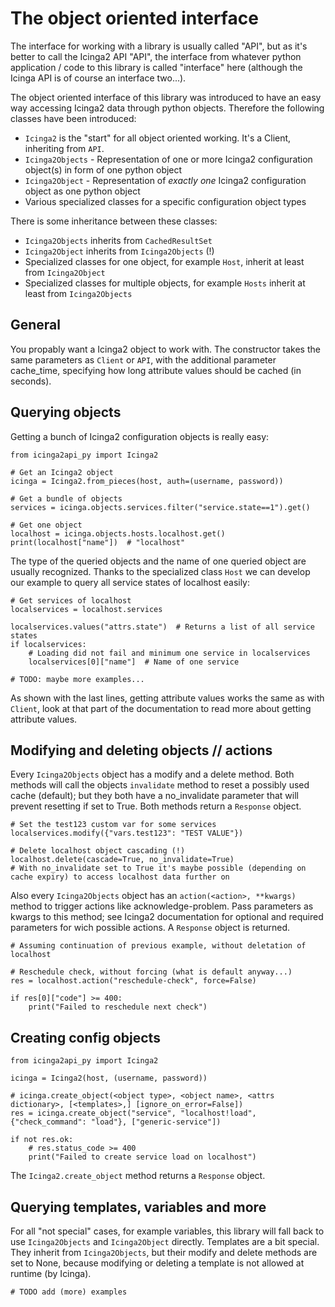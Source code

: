 # The object oriented interface
The interface for working with a library is usually called "API", but as it's better to call the Icinga2 API "API", the
interface from whatever python application / code to this library is called "interface" here (although the Icinga API
is of course an interface two...).

The object oriented interface of this library was introduced to have an easy way accessing Icinga2 data through python
objects. Therefore the following classes have been introduced:
* `Icinga2` is the "start" for all object oriented working. It's a Client, inheriting from `API`.
* `Icinga2Objects` - Representation of one or more Icinga2 configuration object(s) in form of one python object
* `Icinga2Object` - Representation of *exactly one* Icinga2 configuration object as one python object
* Various specialized classes for a specific configuration object types

There is some inheritance between these classes:
* `Icinga2Objects` inherits from `CachedResultSet`
* `Icinga2Object` inherits from `Icinga2Objects` (!)
* Specialized classes for one object, for example `Host`, inherit at least from `Icinga2Object`
* Specialized classes for multiple objects, for example `Hosts` inherit at least from `Icinga2Objects`

## General
You propably want a Icinga2 object to work with. The constructor takes the same parameters as `Client` or `API`, with
the additional parameter cache_time, specifying how long attribute values should be cached (in seconds).

## Querying objects
Getting a bunch of Icinga2 configuration objects is really easy:
```
from icinga2api_py import Icinga2

# Get an Icinga2 object
icinga = Icinga2.from_pieces(host, auth=(username, password))

# Get a bundle of objects
services = icinga.objects.services.filter("service.state==1").get()

# Get one object
localhost = icinga.objects.hosts.localhost.get()
print(localhost["name"])  # "localhost"
```

The type of the queried objects and the name of one queried object are usually recognized.
Thanks to the specialized class `Host` we can develop our example to query all service states of localhost easily:
```
# Get services of localhost
localservices = localhost.services

localservices.values("attrs.state")  # Returns a list of all service states
if localservices:
    # Loading did not fail and minimum one service in localservices
    localservices[0]["name"]  # Name of one service

# TODO: maybe more examples...
```

As shown with the last lines, getting attribute values works the same as with `Client`, look at that part of the
documentation to read more about getting attribute values.

## Modifying and deleting objects // actions
Every `Icinga2Objects` object has a modify and a delete method. Both methods will call the objects `invalidate` method
to reset a possibly used cache (default); but they both have a no_invalidate parameter that will prevent resetting if
set to True. Both methods return a `Response` object.
```
# Set the test123 custom var for some services
localservices.modify({"vars.test123": "TEST VALUE"})

# Delete localhost object cascading (!)
localhost.delete(cascade=True, no_invalidate=True)
# With no_invalidate set to True it's maybe possible (depending on cache expiry) to access localhost data further on
```

Also every `Icinga2Objects` object has an `action(<action>, **kwargs)` method to trigger actions like
acknowledge-problem. Pass parameters as kwargs to this method; see Icinga2 documentation for optional and required
parameters for wich possible actions. A `Response` object is returned.

```
# Assuming continuation of previous example, without deletation of localhost

# Reschedule check, without forcing (what is default anyway...)
res = localhost.action("reschedule-check", force=False)

if res[0]["code"] >= 400:
    print("Failed to reschedule next check")
```


## Creating config objects
```
from icinga2api_py import Icinga2

icinga = Icinga2(host, (username, password))

# icinga.create_object(<object type>, <object name>, <attrs dictionary>, [<templates>,] [ignore_on_error=False])
res = icinga.create_object("service", "localhost!load", {"check_command": "load"}, ["generic-service"])

if not res.ok:
    # res.status_code >= 400
    print("Failed to create service load on localhost")
```
The `Icinga2.create_object` method returns a `Response` object.

## Querying templates, variables and more
For all "not special" cases, for example variables, this library will fall back to use `Icinga2Objects` and
`Icinga2Object` directly. Templates are a bit special. They inherit from `Icinga2Objects`, but their modify and delete
methods are set to None, because modifying or deleting a template is not allowed at runtime (by Icinga).

```
# TODO add (more) examples
```
